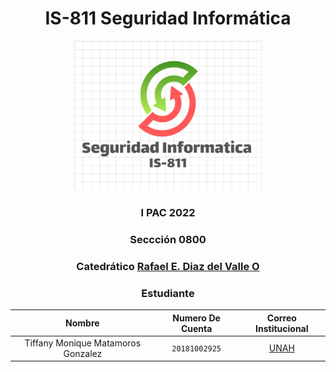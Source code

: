 
<div align="center">
  <h1 >IS-811  Seguridad Informática</h1>
    <img src="SI.png" width="300 px"> </img> 
    
<!-- Encabezado -->
### I PAC 2022  
### Seccción 0800
### Catedrático  [**Rafael E. Diaz del Valle O**](rafael.diazdelvalle@unah.edu.hn) 

### Estudiante 
| Nombre | Numero De Cuenta | Correo Institucional |
|:-------------:| :-----:|:-----:|
| Tiffany Monique Matamoros Gonzalez | `20181002925` | [UNAH](mailto:tiffany.matamoros@unah.hn) |

<div>
